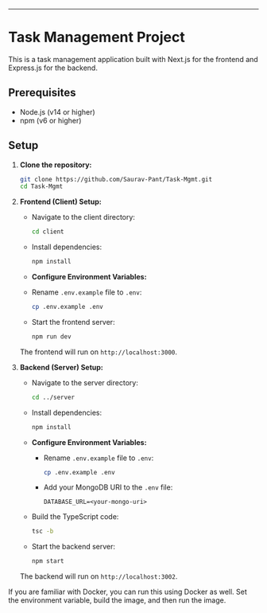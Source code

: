 
---

# Task Management Project

This is a task management application built with Next.js for the frontend and Express.js for the backend.

## Prerequisites

- Node.js (v14 or higher)
- npm (v6 or higher)

## Setup

1. **Clone the repository:**

   ```bash
   git clone https://github.com/Saurav-Pant/Task-Mgmt.git
   cd Task-Mgmt
   ```

2. **Frontend (Client) Setup:**

   - Navigate to the client directory:

     ```bash
     cd client
     ```

   - Install dependencies:

     ```bash
     npm install
     ```

    - **Configure Environment Variables:**

     - Rename `.env.example` file to `.env`:

       ```bash
       cp .env.example .env
       ```


   - Start the frontend server:

     ```bash
     npm run dev
     ```

   The frontend will run on `http://localhost:3000`.

3. **Backend (Server) Setup:**

   - Navigate to the server directory:

     ```bash
     cd ../server
     ```

   - Install dependencies:

     ```bash
     npm install
     ```

   - **Configure Environment Variables:**

     - Rename `.env.example` file to `.env`:

       ```bash
       cp .env.example .env
       ```

     - Add your MongoDB URI to the `.env` file:

       ```
       DATABASE_URL=<your-mongo-uri>
       ```

   - Build the TypeScript code:

     ```bash
     tsc -b
     ```

   - Start the backend server:

     ```bash
     npm start
     ```

   The backend will run on `http://localhost:3002`.


If you are familiar with Docker, you can run this using Docker as well. Set the environment variable, build the image, and then run the image.






